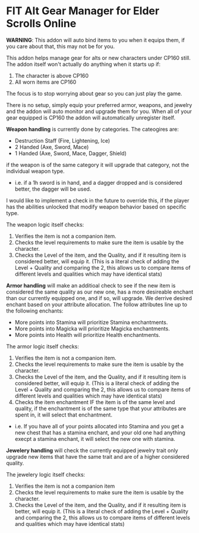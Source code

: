 # FIT Alt Gear Manager for Elder Scrolls Online

**WARNING**: This addon will auto bind items to you when it equips them, if you care about that, this may not be for you.

This addon helps manage gear for alts or new characters under CP160 still. The addon itself won't actually do anything when it starts up if:

1. The character is above CP160
2. All worn items are CP160

The focus is to stop worrying about gear so you can just play the game. 

There is no setup, simply equip your preferred armor, weapons, and jewelry and the addon will auto monitor and upgrade them for you. When all of your gear equipped is CP160 the addon will automatically unregister itself.

**Weapon handling** is currently done by categories. The cateogires are:
- Destruction Staff (Fire, Lightening, Ice)
- 2 Handed (Axe, Sword, Mace)
- 1 Handed (Axe, Sword, Mace, Dagger, Shield)

if the weapon is of the same category it will upgrade that category, not the individual weapon type.
- i.e. if a 1h sword is in hand, and a dagger dropped and is considered better, the dagger will be used.

I would like to implement a check in the future to override this, if the player has the abilities unlocked that modify weapon behavior based on specific type.

The weapon logic itself checks:

1. Verifies the item is not a companion item.
2. Checks the level requirements to make sure the item is usable by the character.
3. Checks the Level of the item, and the Quality, and if it resulting item is considered better, will equip it. (This is a literal check of adding the Level + Quality and comparing the 2, this allows us to compare items of different levels and qualities which may have identical stats)

**Armor handling** will make an additioal check to see if the new item is considered the same quality as our new one, has a more desireable enchant than our currently equipped one, and if so, will upgrade. We derrive desired enchant based on your attribute allocation. The follow attributes line up to the following enchants:
- More points into Stamina will prioritize Stamina enchantments.
- More points into Magicka will prioritize Magicka enchantments.
- More points into Health will prioritize Health enchantments.

The armor logic itself checks:
1. Verifies the item is not a companion item.
2. Checks the level requirements to make sure the item is usable by the character.
3. Checks the Level of the item, and the Quality, and if it resulting item is considered better, will equip it. (This is a literal check of adding the Level + Quality and comparing the 2, this allows us to compare items of different levels and qualities which may have identical stats)
4. Checks the item enchantment IF the item is of the same level and quality, if the enchantment is of the same type that your attributes are spent in, it will select that enchantment.
- i.e. If you have all of your points allocated into Stamina and you get a new chest that has a stamina enchant, and your old one had anything execpt a stamina enchant, it will select the new one with stamina.

**Jewelery handling** will check the currently equipped jewelry trait only upgrade new items that have the same trait and are of a higher considered quality.

The jewelery logic itself checks:
1. Verifies the item is not a companion item
2. Checks the level requirements to make sure the item is usable by the character.
3. Checks the Level of the item, and the Quality, and if it resulting item is better, will equip it. (This is a literal check of adding the Level + Quality and comparing the 2, this allows us to compare items of different levels and qualities which may have identical stats)